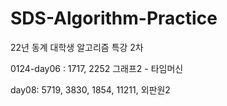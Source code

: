 # SDS-Algorithm-Practice

22년 동계 대학생 알고리즘 특강 2차


0124-day06 : 1717, 2252
그래프2 - 타임머신   



day08: 5719, 3830, 1854, 11211, 외판원2

